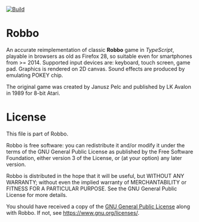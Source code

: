 [![Build](https://github.com/OlekMazur/robbo/actions/workflows/makefile.yml/badge.svg)](https://github.com/OlekMazur/robbo/actions/workflows/makefile.yml)

Robbo
=====

An accurate reimplementation of classic **Robbo** game in *TypeScript*,
playable in browsers as old as Firefox 28, so suitable even for
smartphones from >= 2014. Supported input devices are: keyboard,
touch screen, game pad. Graphics is rendered on 2D canvas.
Sound effects are produced by emulating POKEY chip.

The original game was created by Janusz Pelc and published by LK Avalon
in 1989 for 8-bit Atari.

License
=======

This file is part of Robbo.

Robbo is free software: you can redistribute it and/or
modify it under the terms of the GNU General Public License as
published by the Free Software Foundation, either version 3 of the
License, or (at your option) any later version.

Robbo is distributed in the hope that it will be useful,
but WITHOUT ANY WARRANTY; without even the implied warranty of
MERCHANTABILITY or FITNESS FOR A PARTICULAR PURPOSE. See the GNU
General Public License for more details.

You should have received a copy of the [GNU General Public License]
along with Robbo. If not, see <https://www.gnu.org/licenses/>.

[GNU General Public License]: LICENSE.md
